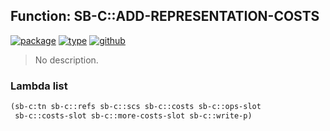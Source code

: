 ## Function: SB-C::ADD-REPRESENTATION-COSTS
[![package](https://img.shields.io/badge/Package-SB--C-5f9ea0.svg?style=social&colorA=999999)](../) [![type](https://img.shields.io/badge/Type-Function-5f9ea0.svg?style=social&colorA=999999)](../#function) [![github](https://img.shields.io/badge/GitHub-View_the_source-5f9ea0.svg?style=social&colorA=999999&logo=github)](https://github.com/sbcl/sbcl/blob/master/src/compiler/represent.lisp/) 

> No description.

### Lambda list
```cl
(sb-c:tn sb-c::refs sb-c::scs sb-c::costs sb-c::ops-slot
 sb-c::costs-slot sb-c::more-costs-slot sb-c::write-p)
```
